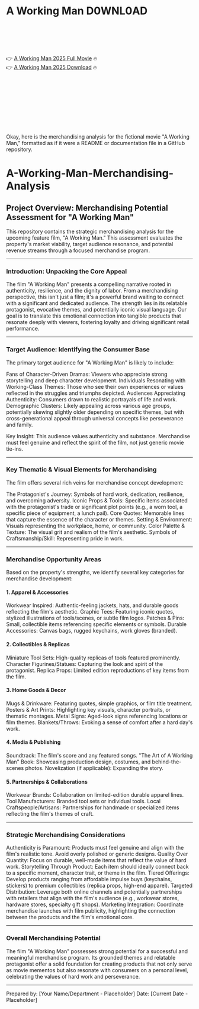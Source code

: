 # A Working Man D0WNL0AD

<br><br><br><br>


👉 <a href="https://Greg-nighnoxchauni1989.github.io/uictsbvxcq/">A Working Man 2025 Full Movie</a> 🔥
<br>
👉 <a href="https://Greg-nighnoxchauni1989.github.io/uictsbvxcq/">A Working Man 2025 Download</a> 🔥


<br><br><br><br><br><br><br><br>


Okay, here is the merchandising analysis for the fictional movie "A Working Man," formatted as if it were a README or documentation file in a GitHub repository.


# A-Working-Man-Merchandising-Analysis

## Project Overview: Merchandising Potential Assessment for "A Working Man"

This repository contains the strategic merchandising analysis for the upcoming feature film, "A Working Man." This assessment evaluates the property's market viability, target audience resonance, and potential revenue streams through a focused merchandise program.

---

### Introduction: Unpacking the Core Appeal

The film "A Working Man" presents a compelling narrative rooted in authenticity, resilience, and the dignity of labor. From a merchandising perspective, this isn't just a film; it's a powerful brand waiting to connect with a significant and dedicated audience. The strength lies in its relatable protagonist, evocative themes, and potentially iconic visual language. Our goal is to translate this emotional connection into tangible products that resonate deeply with viewers, fostering loyalty and driving significant retail performance.

---

### Target Audience: Identifying the Consumer Base

The primary target audience for "A Working Man" is likely to include:

   Fans of Character-Driven Dramas: Viewers who appreciate strong storytelling and deep character development.
   Individuals Resonating with Working-Class Themes: Those who see their own experiences or values reflected in the struggles and triumphs depicted.
   Audiences Appreciating Authenticity: Consumers drawn to realistic portrayals of life and work.
   Demographic Clusters: Likely appealing across various age groups, potentially skewing slightly older depending on specific themes, but with cross-generational appeal through universal concepts like perseverance and family.

Key Insight: This audience values authenticity and substance. Merchandise must feel genuine and reflect the spirit of the film, not just generic movie tie-ins.

---

### Key Thematic & Visual Elements for Merchandising

The film offers several rich veins for merchandise concept development:

   The Protagonist's Journey: Symbols of hard work, dedication, resilience, and overcoming adversity.
   Iconic Props & Tools: Specific items associated with the protagonist's trade or significant plot points (e.g., a worn tool, a specific piece of equipment, a lunch pail).
   Core Quotes: Memorable lines that capture the essence of the character or themes.
   Setting & Environment: Visuals representing the workplace, home, or community.
   Color Palette & Texture: The visual grit and realism of the film's aesthetic.
   Symbols of Craftsmanship/Skill: Representing pride in work.

---

### Merchandise Opportunity Areas

Based on the property's strengths, we identify several key categories for merchandise development:

#### 1. Apparel & Accessories

   Workwear Inspired: Authentic-feeling jackets, hats, and durable goods reflecting the film's aesthetic.
   Graphic Tees: Featuring iconic quotes, stylized illustrations of tools/scenes, or subtle film logos.
   Patches & Pins: Small, collectible items referencing specific elements or symbols.
   Durable Accessories: Canvas bags, rugged keychains, work gloves (branded).

#### 2. Collectibles & Replicas

   Miniature Tool Sets: High-quality replicas of tools featured prominently.
   Character Figurines/Statues: Capturing the look and spirit of the protagonist.
   Replica Props: Limited edition reproductions of key items from the film.

#### 3. Home Goods & Decor

   Mugs & Drinkware: Featuring quotes, simple graphics, or film title treatment.
   Posters & Art Prints: Highlighting key visuals, character portraits, or thematic montages.
   Metal Signs: Aged-look signs referencing locations or film themes.
   Blankets/Throws: Evoking a sense of comfort after a hard day's work.

#### 4. Media & Publishing

   Soundtrack: The film's score and any featured songs.
   "The Art of A Working Man" Book: Showcasing production design, costumes, and behind-the-scenes photos.
   Novelization (if applicable): Expanding the story.

#### 5. Partnerships & Collaborations

   Workwear Brands: Collaboration on limited-edition durable apparel lines.
   Tool Manufacturers: Branded tool sets or individual tools.
   Local Craftspeople/Artisans: Partnerships for handmade or specialized items reflecting the film's themes of craft.

---

### Strategic Merchandising Considerations

   Authenticity is Paramount: Products must feel genuine and align with the film's realistic tone. Avoid overly polished or generic designs.
   Quality Over Quantity: Focus on durable, well-made items that reflect the value of hard work.
   Storytelling Through Product: Each item should ideally connect back to a specific moment, character trait, or theme in the film.
   Tiered Offerings: Develop products ranging from affordable impulse buys (keychains, stickers) to premium collectibles (replica props, high-end apparel).
   Targeted Distribution: Leverage both online channels and potentially partnerships with retailers that align with the film's audience (e.g., workwear stores, hardware stores, specialty gift shops).
   Marketing Integration: Coordinate merchandise launches with film publicity, highlighting the connection between the products and the film's emotional core.

---

### Overall Merchandising Potential

The film "A Working Man" possesses strong potential for a successful and meaningful merchandise program. Its grounded themes and relatable protagonist offer a solid foundation for creating products that not only serve as movie mementos but also resonate with consumers on a personal level, celebrating the values of hard work and perseverance.

---

Prepared by: [Your Name/Department - Placeholder]
Date: [Current Date - Placeholder]


